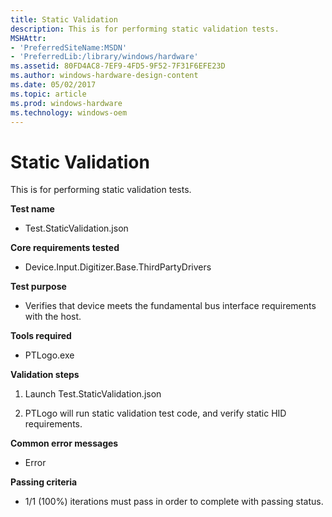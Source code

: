 ```yaml
---
title: Static Validation
description: This is for performing static validation tests.
MSHAttr:
- 'PreferredSiteName:MSDN'
- 'PreferredLib:/library/windows/hardware'
ms.assetid: 80FD4AC8-7EF9-4FD5-9F52-7F31F6EFE23D
ms.author: windows-hardware-design-content
ms.date: 05/02/2017
ms.topic: article
ms.prod: windows-hardware
ms.technology: windows-oem
---
```


# Static Validation


This is for performing static validation tests.

**Test name**

-   Test.StaticValidation.json

**Core requirements tested**

-   Device.Input.Digitizer.Base.ThirdPartyDrivers

**Test purpose**

-   Verifies that device meets the fundamental bus interface requirements with the host.

**Tools required**

-   PTLogo.exe

**Validation steps**

1. Launch Test.StaticValidation.json

2. PTLogo will run static validation test code, and verify static HID requirements.

**Common error messages**

-   Error

**Passing criteria**

-   1/1 (100%) iterations must pass in order to complete with passing status.

 

 






